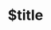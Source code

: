 ---
title: $title
second_title: Aspose.Finance für .NET-API-Referenz
description: $description
type: docs
weight: $weight
url: /de/net/$ref/
---